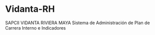 # Vidanta-RH
SAPCII VIDANTA RIVIERA MAYA  Sistema de Administración de Plan de Carrera Interno e Indicadores
